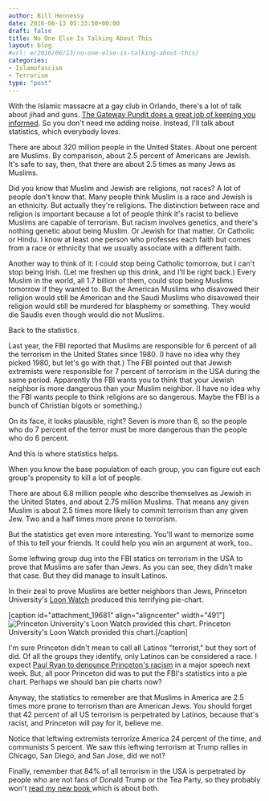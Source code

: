 ```yaml
---
author: Bill Hennessy
date: 2016-06-13 05:33:50+00:00
draft: false
title: No One Else Is Talking About This
layout: blog
#url: e/2016/06/13/no-one-else-is-talking-about-this/
categories:
- Islamofascism
- Terrorism
type: "post"
---
```


With the Islamic massacre at a gay club in Orlando, there's a lot of talk about jihad and guns. [The Gateway Pundit does a great job of keeping you informed](https://www.thegatewaypundit.com/). So you don't need me adding noise. Instead, I'll talk about statistics, which everybody loves.

There are about 320 million people in the United States. About one percent are Muslims. By comparison, about 2.5 percent of Americans are Jewish. It's safe to say, then, that there are about 2.5 times as many Jews as Muslims.

Did you know that Muslim and Jewish are religions, not races? A lot of people don't know that. Many people think Muslim is a race and Jewish is an ethnicity. But actually they're religions. The distinction between race and religion is important because a lot of people think it's racist to believe Muslims are capable of terrorism. But racism involves genetics, and there's nothing genetic about being Muslim. Or Jewish for that matter. Or Catholic or Hindu. I know at least one person who professes each faith but comes from a race or ethnicity that we usually associate with a different faith.

Another way to think of it: I could stop being Catholic tomorrow, but I can't stop being Irish. (Let me freshen up this drink, and I'll be right back.) Every Muslim in the world, all 1.7 billion of them, could stop being Muslims tomorrow if they wanted to. But the American Muslims who disavowed their religion would still be American and the Saudi Muslims who disavowed their religion would still be murdered for blasphemy or something. They would die Saudis even though would die not Muslims.

Back to the statistics.

Last year, the FBI reported that Muslims are responsible for 6 percent of all the terrorism in the United States since 1980. (I have no idea why they picked 1980, but let's go with that.) The FBI pointed out that Jewish extremists were responsible for 7 percent of terrorism in the USA during the same period. Apparently the FBI wants you to think that your Jewish neighbor is more dangerous than your Muslim neighbor. (I have no idea why the FBI wants people to think religions are so dangerous. Maybe the FBI is a bunch of Christian bigots or something.)

On its face, it looks plausible, right? Seven is more than 6, so the people who do 7 percent of the terror must be more dangerous than the people who do 6 percent.

And this is where statistics helps.

When you know the base population of each group, you can figure out each group's propensity to kill a lot of people.

There are about 6.8 million people who describe themselves as Jewish in the United States, and about 2.75 million Muslims. That means any given Muslim is about 2.5 times more likely to commit terrorism than any given Jew. Two and a half times more prone to terrorism.

But the statistics get even more interesting. You'll want to memorize some of this to tell your friends. It could help you win an argument at work, too..

Some leftwing group dug into the FBI statics on terrorism in the USA to prove that Muslims are safer than Jews. As you can see, they didn't make that case. But they did manage to insult Latinos.

In their zeal to prove Muslims are better neighbors than Jews, Princeton University's [Loon Watch](https://www.globalresearch.ca/non-muslims-carried-out-more-than-90-of-all-terrorist-attacks-in-america/5333619) produced this terrifying pie-chart.

[caption id="attachment_19681" align="aligncenter" width="491"]![Princeton University's Loon Watch provided this chart.](https://hennessysview.com/wp-content/uploads/2016/06/piechart2.jpg)
Princeton University's Loon Watch provided this chart.[/caption]

I'm sure Princeton didn't mean to call all Latinos "terrorist," but they sort of did. Of all the groups they identify, only Latinos can be considered a race. I expect [Paul Ryan to denounce Princeton's racism](https://www.breitbart.com/big-government/2016/06/12/paul-ryans-orlando-statement-fails-address-donald-trumps-plan-halt-muslim-migration-threat-obama-resignation-call/) in a major speech next week. But, all poor Princeton did was to put the FBI's statistics into a pie chart. Perhaps we should ban pie charts now?

Anyway, the statistics to remember are that Muslims in America are 2.5 times more prone to terrorism than are American Jews. You should forget that 42 percent of all US terrorism is perpetrated by Latinos, because that's racist, and Princeton will pay for it, believe me.

Notice that leftwing extremists terrorize America 24 percent of the time, and communists 5 percent. We saw this leftwing terrorism at Trump rallies in Chicago, San Diego, and San Jose, did we not?

Finally, remember that 84% of all terrorism in the USA is perpetrated by people who are not fans of Donald Trump or the Tea Party, so they probably won't [read my new book ](https://hennessysview.com/2016/06/01/what-the-world-needs-now-a-trump-book/)which is about both.
